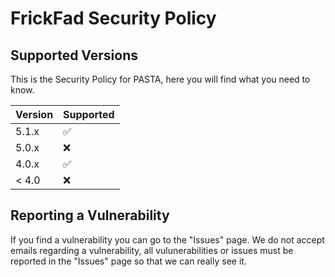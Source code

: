 # FrickFad Security Policy

## Supported Versions

This is the Security Policy for PASTA, here you will find what you need to know.

| Version | Supported          |
| ------- | ------------------ |
| 5.1.x   | :white_check_mark: |
| 5.0.x   | :x:                |
| 4.0.x   | :white_check_mark: |
| < 4.0   | :x:                |

## Reporting a Vulnerability

If you find a vulnerability you can go to the "Issues" page. We do not accept emails regarding  a vulnerability,
all vulunerabilities or issues must be reported in the "Issues" page so that we can really see it.

